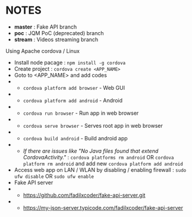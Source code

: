 # NOTES

- **master** : Fake API branch
- **poc** : JQM PoC (deprecated) branch
- **stream** : Videos streaming branch

Using Apache cordova / Linux

- Install node pacage : `npm install -g cordova`
- Create project : `cordova create <APP_NAME>`
- Goto to <APP_NAME> and add codes
- - `cordova platform add browser` - Web GUI
- - `cordova platform add android` - Android
- - `cordova run browser` - Run app in web browser
- - `cordova serve browser` - Serves root app in web browser
- - `cordova build android` - Build android app
- - *If there are issues like "No Java files found that extend CordovaActivity."* : `cordova platforms rm android` OR `cordova platform rm android` and add new `cordova platform add android`
- Access web app on LAN / WLAN by disabling / enabling firewall : `sudo ufw disable` OR `sudo ufw enable`
- Fake API server 
- - https://github.com/fadilxcoder/fake-api-server.git
- - https://my-json-server.typicode.com/fadilxcoder/fake-api-server